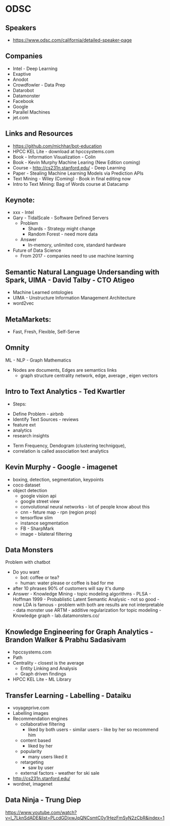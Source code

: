 # ODSC 

Speakers
--------
- https://www.odsc.com/california/detailed-speaker-page

Companies
----------
- Intel -  Deep Learning
- Exaptive
- Anodot
- Crowdfowler - Data Prep
- Datarobot
- Datamonster
- Facebook
- Google
- Parallel Machines
- jet.com

Links and Resources
-------------------

- https://github.com/michhar/bot-education
- HPCC KEL Lite - download at hpccsystems.com
- Book -  Information Visualization - Colin
- Book - Kevin Murphy Machine Learing (New Edition coming)
- Course - http://cs231n.stanford.edu/ - Deep Learning
- Paper - Stealing Machine Learning Models via Prediction APIs
- Text Mining - Wiley (Coming) - Book in final editing now
- Intro to Text Mining: Bag of Words course at Datacamp

Keynote:
--------
* xxx  - Intel 
* Gary - TidalScale - Software Defined Servers
  - Problem
    - Shards - Strategy might change 
    - Random Forest - need more data
  - Answer
    - In-memory, unlimited core, standard hardware
* Future of Data Science
  - From 2017 - companies need to use machine learning  


 Semantic Natural Language Undersanding with Spark, UIMA - David Talby - CTO Atigeo
 ----------------
 - Machine Learned ontologies
 - UIMA - Unstructure Information Management Architecture
 - word2vec


MetaMarkets:
--------------
 - Fast, Fresh, Flexible, Self-Serve

Omnity
-------
 ML - NLP - Graph Mathematics
 - Nodes are documents, Edges are semantics links
   - graph structure centrality network, edge, average , eigen vectors

Intro to Text Analytics - Ted Kwartler
----------------------
* Steps: 
 - Define Problem - airbnb 
 - Identify Text Sources - reviews
 - feature ext
 - analytics
 - research insights
* Term Frequency, Dendogram (clustering technigque), 
* correlation is called association text analytics


Kevin Murphy - Google - imagenet 
---------------
- boxing, detection, segmentation, keypoints
- coco dataset 
- object detection 
   - google vision api
   - google street view
   - convolutional neural networks - lot of people know about this
   - cnn - feture map - rpn (region prop)
   - tensorflow slim
   - instance segmentation
   - FB - SharpMark
   - image - bilateral filtering

Data Monsters
--------------
Problem with chatbot
 - Do you want 
    - bot: coffee or tea?
    - human: water please or coffee is bad for me
 - after 10 phrases 90% of customers will say it's dump     
 - Answer - Knowledge Mining 
          - topic modeling algorithms 
             - PLSA - Hoffman 1999 - Probablistic Latent Semantic Analysic - not so good
             - now LDA is famous
             - problem with both are results are not interpretable
             - data monster use ARTM - additive regularization for topic modeling
             - Knowledge graph - lab.datamonsters.co/

Knowledge Engineering for Graph Analytics - Brandon Walker & Prabhu Sadasivam
---------------------------- 
-  hpccsystems.com
- Path
- Centrality - closest is the average
  - Entity Linking and Analysis
  - Graph driven findings
 - HPCC KEL Lite - ML Library

Transfer Learning - Labelling - Dataiku 
-----------------
- voyageprive.com
- Labelling images
- Recommendation engines
  - collaborative filtering
    - liked by both users - similar users - like by her so recommend him
  - content based
    - liked by her
  - popularity
     - many users liked it
  - retargeting
     - saw by user
  - external factors - weather for ski sale  
- http://cs231n.stanford.edu/
- wordnet, imagenet

Data Ninja - Trung Diep
------------------------
https://www.youtube.com/watch?v=l_7LknSdADE&list=PLcdGDjxwJqQNCsmtC0y1HezFmSyN2zCbR&index=1
